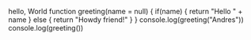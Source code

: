 hello, World
function greeting(name = null) {
	if(name) {
		return "Hello " + name
	} else {
		return "Howdy friend!"
	}
}
console.log(greeting("Andres"))
console.log(greeting())
